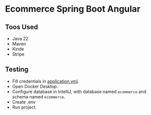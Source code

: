 # Ecommerce Spring Boot Angular

## Toos Used

- Java 22
- Maven
- Kinde
- Stripe

## Testing

- Fill credentials in [application.yml](src/main/resources/application.yml).
- Open Docker Desktop.
- Configure database in IntelliJ, with database named `ecommerce` and schema named `ecommerce`.
- Create .env
- Run project.
